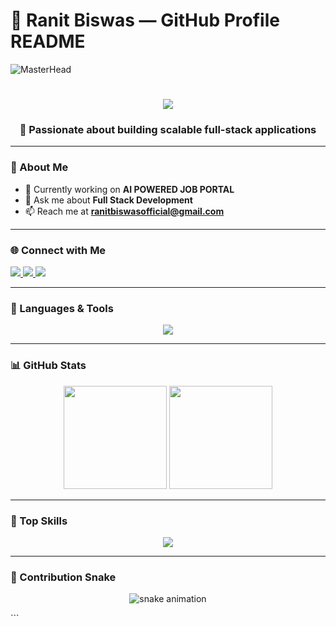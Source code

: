 
# 💼 Ranit Biswas — GitHub Profile README

<!-- Banner -->
![MasterHead](https://miro.medium.com/v2/resize:fit:1024/0*PP5k92twh_W05yzF.jpg)

<!-- Typing Animation -->
<h1 align="center">
  <img src="https://readme-typing-svg.herokuapp.com?font=Fira+Code&weight=600&size=28&pause=1000&color=1E90FF&center=true&vCenter=true&width=500&lines=Hi+%F0%9F%91%8B%2C+I'm+Ranit+Biswas;Full+Stack+Developer;MERN+%7C+Next.js+%7C+Tailwind+CSS;Always+Learning+New+Tech!" />
</h1>

<!-- Short Intro -->
<h3 align="center">🚀 Passionate about building scalable full-stack applications</h3>

---

### 🌟 About Me  
- 🔭 Currently working on **AI POWERED JOB PORTAL**  
- 💬 Ask me about **Full Stack Development**  
- 📫 Reach me at **ranitbiswasofficial@gmail.com**  

---

### 🌐 Connect with Me  
<p align="left">
<a href="mailto:caniongamer0@gmail.com" target="_blank">
  <img src="https://img.shields.io/badge/Email-D14836?style=for-the-badge&logo=gmail&logoColor=white" />
</a>
<a href="https://www.linkedin.com/in/ranit-biswas" target="_blank">
  <img src="https://img.shields.io/badge/LinkedIn-0077b5?style=for-the-badge&logo=linkedin&logoColor=white" />
</a>
<a href="https://github.com/CanionGame" target="_blank">
  <img src="https://img.shields.io/badge/GitHub-000?style=for-the-badge&logo=github&logoColor=white" />
</a>
</p>

---

### ​🧰 Languages & Tools  
<p align="center">
  <img src="https://skillicons.dev/icons?i=html,css,bootstrap,tailwind,sass,js,react,next,redux,nodejs,express,mongodb,supabase,cpp,styledcomponents" />
</p>

---

### 📊 GitHub Stats  
<p align="center">
  <!-- GitHub Readme Stats (cache to avoid rate-limit blanks) -->
  <img src="https://github-readme-stats.vercel.app/api?username=Ranit-Canion&show_icons=true&theme=tokyonight&cache_seconds=7200" height="165"/>
  
  <!-- Streak Stats (reliable mirror) -->
  <img src="https://streak-stats.demolab.com?user=Ranit-Canion&theme=tokyonight&hide_border=false" height="165"/>
</p>

---

### 🚀 Top Skills  
<p align="center">
  <!-- Use compact layout + cache to reduce blank images during API rate limits -->
  <img src="https://github-readme-stats.vercel.app/api/top-langs/?username=Ranit-Canion&layout=compact&theme=tokyonight&cache_seconds=7200" />
</p>

---

### 🐍 Contribution Snake  
<p align="center">
  <img src="https://raw.githubusercontent.com/CanionGame/CanionGame/output/github-contribution-grid-snake.svg" alt="snake animation" />
</p>
```
